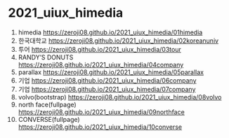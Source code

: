 # 2021_uiux_himedia
1. himedia https://zeroji08.github.io/2021_uiux_himedia/01himedia
1. 한국대학교 https://zeroji08.github.io/2021_uiux_himedia/02koreanuniv
1. 투어 https://zeroji08.github.io/2021_uiux_himedia/03tour
1. RANDY’S DONUTS https://zeroji08.github.io/2021_uiux_himedia/04company
1. parallax https://zeroji08.github.io/2021_uiux_himedia/05parallax
1. 기업 https://zeroji08.github.io/2021_uiux_himedia/06company
1. 기업 https://zeroji08.github.io/2021_uiux_himedia/07company
1. volvo(bootstrap) https://zeroji08.github.io/2021_uiux_himedia/08volvo
1. north face(fullpage) https://zeroji08.github.io/2021_uiux_himedia/09northface
1. CONVERSE(fullpage) https://zeroji08.github.io/2021_uiux_himedia/10converse
